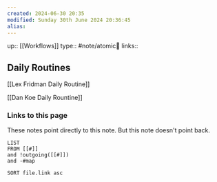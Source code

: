 ```yaml
---
created: 2024-06-30 20:35 
modified: Sunday 30th June 2024 20:36:45
alias: 
---
```

up::  [[Workflows]]
type:: #note/atomic🌳 
links::
## Daily Routines

[[Lex Fridman Daily Routine]]

[[Dan Koe Daily Rountine]]

### Links to this page
These notes point directly to this note. But this note doesn't point back.
```dataview
LIST
FROM [[#]]
and !outgoing([[#]])
and -#map

SORT file.link asc
```




